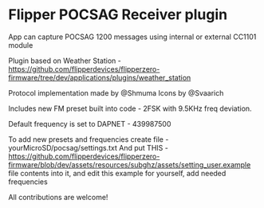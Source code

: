 # Flipper POCSAG Receiver plugin

App can capture POCSAG 1200 messages using internal or external CC1101 module

Plugin based on Weather Station - https://github.com/flipperdevices/flipperzero-firmware/tree/dev/applications/plugins/weather_station

Protocol implementation made by @Shmuma
Icons by @Svaarich

Includes new FM preset built into code - 2FSK with 9.5KHz freq deviation.

Default frequency is set to DAPNET - 439987500

To add new presets and frequencies create file - yourMicroSD/pocsag/settings.txt
And put THIS - https://github.com/flipperdevices/flipperzero-firmware/blob/dev/assets/resources/subghz/assets/setting_user.example file contents into it, and edit this example for yourself, add needed frequencies


All contributions are welcome!
